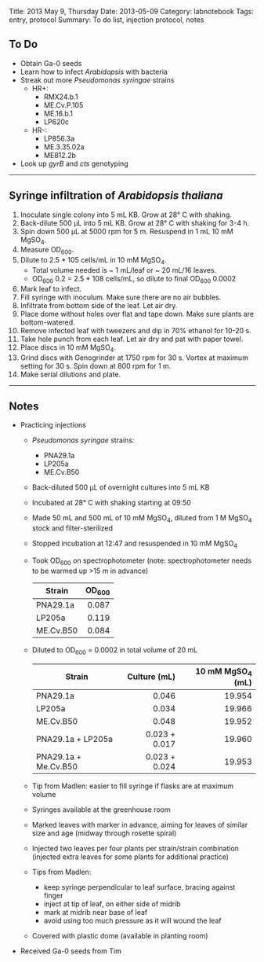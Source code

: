 Title: 2013 May 9, Thursday
Date: 2013-05-09
Category: labnotebook
Tags: entry, protocol
Summary: To do list, injection protocol, notes

## To Do ##

- Obtain Ga-0 seeds
- Learn how to infect _Arabidopsis_ with bacteria
- Streak out more _Pseudomonas syringae_ strains
    - HR+:
        - RMX24.b.1
        - ME.Cv.P.105
        - ME.16.b.1
        - LP620c
    - HR-:
        - LP856.3a
        - ME.3.35.02a
        - ME812.2b
- Look up _gyrB_ and _cts_ genotyping

***

## Syringe infiltration of _Arabidopsis thaliana_ ##

1. Inoculate single colony into 5 mL KB. Grow at 28&deg; C with shaking.
2. Back-dilute 500 &micro;L into 5 mL KB. Grow at 28&deg; C with shaking for
   3-4 h.
3. Spin down 500 &micro;L at 5000 rpm for 5 m. Resuspend in 1 mL 10 mM 
   MgSO<sub>4</sub>.
4. Measure OD<sub>600</sub>.
5. Dilute to 2.5 * 10<super>5</super> cells/mL in 10 mM MgSO<sub>4</sub>.
    - Total volume needed is ~ 1 mL/leaf or ~ 20 mL/16 leaves.
    - OD<sub>600</sub> 0.2 = 2.5 * 10<super>8</super> cells/mL, so dilute to
      final OD<sub>600</sub> 0.0002
6. Mark leaf to infect.
7. Fill syringe with inoculum. Make sure there are no air bubbles.
8. Infiltrate from bottom side of the leaf. Let air dry.
9. Place dome without holes over flat and tape down. Make sure plants are 
   bottom-watered.
10. Remove infected leaf with tweezers and dip in 70% ethanol for 10-20 s.
11. Take hole punch from each leaf. Let air dry and pat with paper towel.
12. Place discs in 10 mM MgSO<sub>4</sub>.
13. Grind discs with Genogrinder at 1750 rpm for 30 s. Vortex at maximum
    setting for 30 s. Spin down at 800 rpm for 1 m.
14. Make serial dilutions and plate.

***

## Notes ##

- Practicing injections

    - _Pseudomonas syringae_ strains:
        - PNA29.1a
        - LP205a
        - ME.Cv.B50
    - Back-diluted 500 &micro;L of overnight cultures into 5 mL KB
    - Incubated at 28&deg; C with shaking starting at 09:50
    - Made 50 mL and 500 mL of 10 mM MgSO<sub>4</sub>, diluted from 
      1 M MgSO<sub>4</sub> stock and filter-sterilized
    - Stopped incubation at 12:47 and resuspended in 10 mM MgSO<sub>4</sub>
    - Took OD<sub>600</sub> on spectrophotometer (note: spectrophotometer
      needs to be warmed up  \>15 m in advance)

      Strain   |OD<sub>600</sub>  
      ---------|---------------:
      PNA29.1a |    0.087
      LP205a   |    0.119
      ME.Cv.B50|    0.084

    - Diluted to OD<sub>600</sub> = 0.0002 in total volume of 20 mL

      Strain              |Culture (mL) |10 mM MgSO<sub>4</sub> (mL)
      --------------------|------------:|--------------------------:
      PNA29.1a            |        0.046|                     19.954
      LP205a              |        0.034|                     19.966
      ME.Cv.B50           |        0.048|                     19.952
      PNA29.1a + LP205a   |0.023 + 0.017|                     19.960
      PNA29.1a + Me.Cv.B50|0.023 + 0.024|                     19.953

    - Tip from Madlen: easier to fill syringe if flasks are at maximum volume
    - Syringes available at the greenhouse room
    - Marked leaves with marker in advance, aiming for leaves of similar size
      and age (midway through rosette spiral)
    - Injected two leaves per four plants per strain/strain combination
      (injected extra leaves for some plants for additional practice)
    - Tips from Madlen: 
        - keep syringe perpendicular to leaf surface, bracing against finger
        - inject at tip of leaf, on either side of midrib
        - mark at midrib near base of leaf
        - avoid using too much pressure as it will wound the leaf
    - Covered with plastic dome (available in planting room)

- Received Ga-0 seeds from Tim
